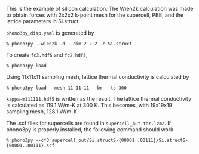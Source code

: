 This is the example of silicon calculation. The Wien2k calculation was made to 
obtain forces with 2x2x2 k-point mesh for the supercell, PBE, and the lattice 
parameters in Si.struct.

`phono3py_disp.yaml` is generated by

```
% phono3py --wien2k -d --dim 2 2 2 -c Si.struct
```

To create `fc3.hdf5` and `fc2.hdf5`,

```
% phono3py-load
```

Using 11x11x11 sampling mesh, lattice thermal conductivity is calculated by

```
% phono3py-load --mesh 11 11 11 --br --ts 300
```

`kappa-m111111.hdf5` is written as the result. The lattice thermal conductivity
is calculated as 119.1 W/m-K at 300 K. This becomes, with 19x19x19 sampling
mesh, 128.1 W/m-K.

The .scf files for supercells are found in `supercell_out.tar.lzma`. If phono3py
is properly installed, the following command should work.

```
% phono3py --cf3 supercell_out/Si.structS-{00001..00111}/Si.structS-{00001..00111}.scf
``` 
